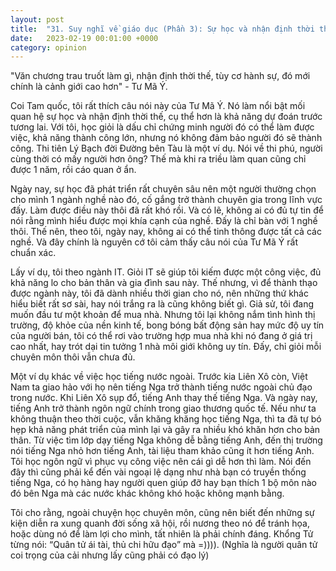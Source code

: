 ```yaml
---
layout: post
title:  "31. Suy nghĩ về giáo dục (Phần 3): Sự học và nhận định thời thế"
date:   2023-02-19 00:01:00 +0000
category: opinion
---
```

"Văn chương trau truốt làm gì, nhận định thời thế, tùy cơ hành sự, đó mới chính là cảnh giới cao hơn" - Tư Mã Ý. 

Coi Tam quốc, tôi rất thích câu nói này của Tư Mã Ý. Nó làm nổi bật mối quan hệ sự học và nhận định thời thế, cụ thể hơn là khả năng dự đoán trước tương lai. Với tôi, học giỏi là dấu chỉ chứng minh người đó có thể làm được việc, khả năng thành công lớn, nhưng nó không đảm bảo người đó sẽ thành công. Thi tiên Lý Bạch đời Đường bên Tàu là một ví dụ. Nói về thi phú, người cùng thời có mấy người hơn ông? Thế mà khi ra triều làm quan cũng chỉ được 1 năm, rồi cáo quan ở ẩn. 

Ngày nay, sự học đã phát triển rất chuyên sâu nên một người thường chọn cho mình 1 ngành nghề nào đó, cố gắng trở thành chuyên gia trong lĩnh vực đấy. Làm được điều này thôi đã rất khó rồi. Và có lẽ, không ai có đủ tự tin để nói rằng mình hiểu được mọi khía cạnh của nghề. Đấy là chỉ bàn với 1 nghề thôi. Thế nên, theo tôi, ngày nay, không ai có thể tinh thông được tất cả các nghề. Và đây chính là nguyên cớ tôi cảm thấy câu nói của Tư Mã Ý rất chuẩn xác. 

Lấy ví dụ, tôi theo ngành IT. Giỏi IT sẽ giúp tôi kiếm được một công việc, đủ khả năng lo cho bản thân và gia đình sau này. Thế nhưng, vì để thành thạo được ngành này, tôi đã dành nhiều thời gian cho nó, nên những thứ khác hiểu biết rất sơ sài, hay nói trắng ra là cũng không biết gì. Giả sử, tôi đang muốn đầu tư một khoản để mua nhà. Nhưng tôi lại không nắm tình hình thị trường, độ khỏe của nền kinh tế, bong bóng bất động sản hay mức độ uy tín của người bán, tôi có thể rơi vào trường hợp mua nhà khi nó đang ở giá trị cao nhất, hay trót dại tin tưởng 1 nhà môi giới không uy tín. Đấy, chỉ giỏi mỗi chuyên môn thôi vẫn chưa đủ. 

Một ví dụ khác về việc học tiếng nước ngoài. Trước kia Liên Xô còn, Việt Nam ta giao hảo với họ nên tiếng Nga trở thành tiếng nước ngoài chủ đạo trong nước. Khi Liên Xô sụp đổ, tiếng Anh thay thế tiếng Nga. Và ngày nay, tiếng Anh trở thành ngôn ngữ chính trong giao thương quốc tế. Nếu như ta không thuận theo thời cuộc, vẫn khăng khăng học tiếng Nga, thì ta đã tự bó hẹp khả năng phát triển của mình lại và gây ra nhiều khó khăn hơn cho bản thân. Từ việc tìm lớp dạy tiếng Nga không dễ bằng tiếng Anh, đến thị trường nói tiếng Nga nhỏ hơn tiếng Anh, tài liệu tham khảo cũng ít hơn tiếng Anh. Tôi học ngôn ngữ vì phục vụ công việc nên cái gì dễ hơn thì làm. Nói đến đây thì cũng phải kể đến vài ngoại lệ dạng như nhà bạn có truyền thống tiếng Nga, có họ hàng hay người quen giúp đỡ hay bạn thích 1 bộ môn nào đó bên Nga mà các nước khác không khó hoặc không mạnh bằng. 

Tôi cho rằng, ngoài chuyện học chuyên môn, cũng nên biết đến những sự kiện diễn ra xung quanh đời sống xã hội, rồi nương theo nó để tránh họa, hoặc dùng nó để làm lợi cho mình, tất nhiên là phải chính đáng. Khổng Tử từng nói: “Quân tử ái tài, thủ chi hữu đạo” mà =)))). (Nghĩa là người quân tử coi trọng của cải nhưng lấy cũng phải có đạo lý)
